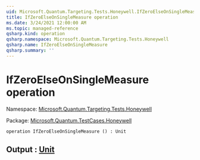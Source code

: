```yaml
---
uid: Microsoft.Quantum.Targeting.Tests.Honeywell.IfZeroElseOnSingleMeasure
title: IfZeroElseOnSingleMeasure operation
ms.date: 3/24/2021 12:00:00 AM
ms.topic: managed-reference
qsharp.kind: operation
qsharp.namespace: Microsoft.Quantum.Targeting.Tests.Honeywell
qsharp.name: IfZeroElseOnSingleMeasure
qsharp.summary: ''
---
```


# IfZeroElseOnSingleMeasure operation

Namespace: [Microsoft.Quantum.Targeting.Tests.Honeywell](xref:Microsoft.Quantum.Targeting.Tests.Honeywell)

Package: [Microsoft.Quantum.TestCases.Honeywell](https://nuget.org/packages/Microsoft.Quantum.TestCases.Honeywell)




```qsharp
operation IfZeroElseOnSingleMeasure () : Unit
```


## Output : [Unit](xref:microsoft.quantum.lang-ref.unit)


